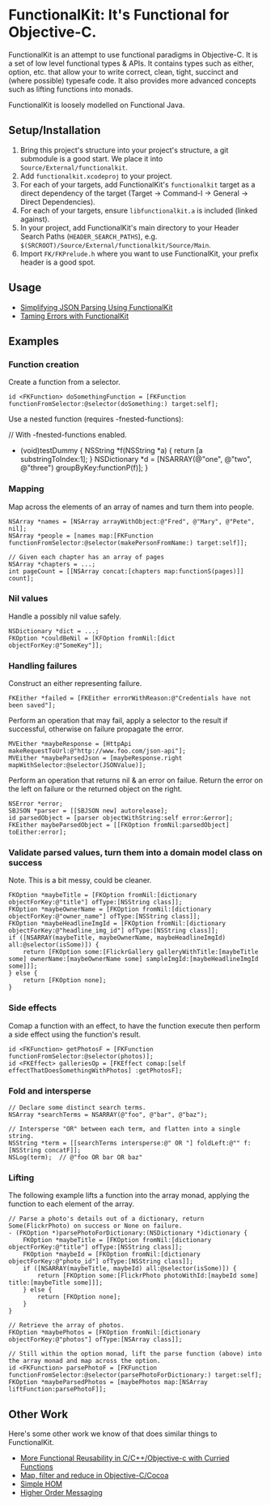 # FunctionalKit: It's Functional for Objective-C.

FunctionalKit is an attempt to use functional paradigms in Objective-C. It is a set of low level 
functional types & APIs. It contains types such as either, option, etc. that allow your to write
correct, clean, tight, succinct and (where possible) typesafe code. It also provides more advanced
concepts such as lifting functions into monads.

FunctionalKit is loosely modelled on Functional Java.


## Setup/Installation

1. Bring this project's structure into your project's structure, a git submodule is a good start. We place it into <code>Source/External/functionalkit</code>.
1. Add <code>functionalkit.xcodeproj</code> to your project.
1. For each of your targets, add FunctionalKit's <code>functionalkit</code> target as a direct dependency of the target (Target -> Command-I -> General -> Direct Dependencies).
1. For each of your targets, ensure <code>libfunctionalkit.a</code> is included (linked against).
1. In your project, add FunctionalKit's main directory to your Header Search Paths (<code>HEADER_SEARCH_PATHS</code>), e.g. <code>$(SRCROOT)/Source/External/functionalkit/Source/Main</code>.
1. Import <code>FK/FKPrelude.h</code> where you want to use FunctionalKit, your prefix header is a good spot.

## Usage

* [Simplifying JSON Parsing Using FunctionalKit](http://adams.id.au/blog/2009/04/simplifying-json-parsing-using-functionalkit/)
* [Taming Errors with FunctionalKit](http://www.slideshare.net/nkpart/taming-errors-with-functionalkit)

## Examples

### Function creation

Create a function from a selector.

    id <FKFunction> doSomethingFunction = [FKFunction functionFromSelector:@selector(doSomething:) target:self];

Use a nested function (requires -fnested-functions):

  // With -fnested-functions enabled.
  - (void)testDummy {
    NSString *f(NSString *a) {
        return [a substringToIndex:1];
    }
    NSDictionary *d = [NSARRAY(@"one", @"two", @"three") groupByKey:functionP(f)];
  }

### Mapping

Map across the elements of an array of names and turn them into people.

    NSArray *names = [NSArray arrayWithObject:@"Fred", @"Mary", @"Pete", nil];
    NSArray *people = [names map:[FKFunction functionFromSelector:@selector(makePersonFromName:) target:self]];

    // Given each chapter has an array of pages
    NSArray *chapters = ...;
    int pageCount = [[NSArray concat:[chapters map:functionS(pages)]] count];

### Nil values

Handle a possibly nil value safely.

    NSDictionary *dict = ...;
    FKOption *couldBeNil = [KFOption fromNil:[dict objectForKey:@"SomeKey"]];

### Handling failures

Construct an either representing failure.

    FKEither *failed = [FKEither errorWithReason:@"Credentials have not been saved"];

Perform an operation that may fail, apply a selector to the result if successful, otherwise on failure propagate the error.

    MVEither *maybeResponse = [HttpApi makeRequestToUrl:@"http://www.foo.com/json-api"];
    MVEither *maybeParsedJson = [maybeResponse.right mapWithSelector:@selector(JSONValue)];

Perform an operation that returns nil & an error on failue. Return the error on the left on failure or the returned object on the right.

    NSError *error;
    SBJSON *parser = [[SBJSON new] autorelease];
    id parsedObject = [parser objectWithString:self error:&error];
    FKEither maybeParsedObject = [[FKOption fromNil:parsedObject] toEither:error];

### Validate parsed values, turn them into a domain model class on success

Note. This is a bit messy, could be cleaner.

    FKOption *maybeTitle = [FKOption fromNil:[dictionary objectForKey:@"title"] ofType:[NSString class]];
    FKOption *maybeOwnerName = [FKOption fromNil:[dictionary objectForKey:@"owner_name"] ofType:[NSString class]];
    FKOption *maybeHeadlineImgId = [FKOption fromNil:[dictionary objectForKey:@"headline_img_id"] ofType:[NSString class]];
    if ([NSARRAY(maybeTitle, maybeOwnerName, maybeHeadlineImgId) all:@selector(isSome)]) {
    	return [FKOption some:[FlickrGallery galleryWithTitle:[maybeTitle some] ownerName:[maybeOwnerName some] sampleImgId:[maybeHeadlineImgId some]]];
    } else {
    	return [FKOption none];
    }

### Side effects

Comap a function with an effect, to have the function execute then perform a side effect using the function's result.

    id <FKFunction> getPhotosF = [FKFunction functionFromSelector:@selector(photos)];
    id <FKEffect> galleriesOp = [FKEffect comap:[self effectThatDoesSomethingWithPhotos] :getPhotosF];

### Fold and intersperse

    // Declare some distinct search terms.
    NSArray *searchTerms = NSARRAY(@"foo", @"bar", @"baz");

    // Intersperse "OR" between each term, and flatten into a single string.
    NSString *term = [[searchTerms intersperse:@" OR "] foldLeft:@"" f:[NSString concatF]];
    NSLog(term);  // @"foo OR bar OR baz"

### Lifting

The following example lifts a function into the array monad, applying the function to each element of the array.

    // Parse a photo's details out of a dictionary, return Some(FlickrPhoto) on success or None on failure.
    - (FKOption *)parsePhotoForDictionary:(NSDictionary *)dictionary {
    	FKOption *maybeTitle = [FKOption fromNil:[dictionary objectForKey:@"title"] ofType:[NSString class]];
    	FKOption *maybeId = [FKOption fromNil:[dictionary objectForKey:@"photo_id"] ofType:[NSString class]];
    	if ([NSARRAY(maybeTitle, maybeId) all:@selector(isSome)]) {
    		return [FKOption some:[FlickrPhoto photoWithId:[maybeId some] title:[maybeTitle some]]];
    	} else {
    		return [FKOption none];
    	}
    }

    // Retrieve the array of photos.
	FKOption *maybePhotos = [FKOption fromNil:[dictionary objectForKey:@"photos"] ofType:[NSArray class]];
    
    // Still within the option monad, lift the parse function (above) into the array monad and map across the option.
    id <FKFunction> parsePhotoF = [FKFunction functionFromSelector:@selector(parsePhotoForDictionary:) target:self];
    FKOption *maybeParsedPhotos = [maybePhotos map:[NSArray liftFunction:parsePhotoF]];


## Other Work

Here's some other work we know of that does similar things to FunctionalKit.

* [More Functional Reusability in C/C++/Objective-c with Curried Functions](http://asg.unige.ch/site/papers/Dami91a.pdf)
* [Map, filter and reduce in Objective-C/Cocoa](http://seriot.ch/blog.php?article=20090109)
* [Simple HOM](http://www.metaobject.com/blog/2009/01/simple-hom.html)
* [Higher Order Messaging](http://cocoadev.com/index.pl?HigherOrderMessaging)
